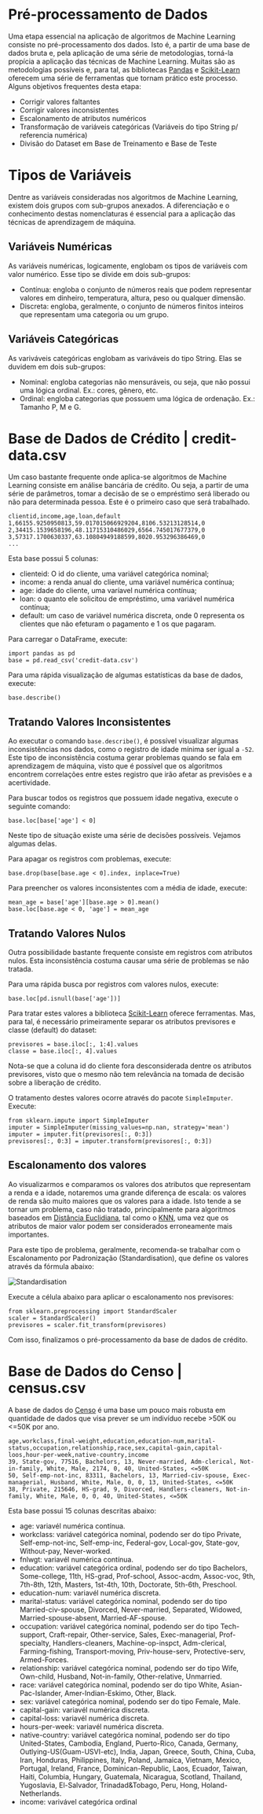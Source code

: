 # Pré-processamento de Dados
Uma etapa essencial na aplicação de algoritmos de Machine Learning consiste no pré-processamento dos dados. Isto é, a partir de uma base de dados bruta e, pela aplicação de uma série de metodologias, torná-la propícia a aplicação das técnicas de Machine Learning. Muitas são as metodologias possíveis e, para tal, as bibliotecas [Pandas](https://pandas.pydata.org/) e [Scikit-Learn](https://scikit-learn.org/stable/) oferecem uma série de ferramentas que tornam prático este processo. 
Alguns objetivos frequentes desta etapa:
- Corrigir valores faltantes
- Corrigir valores inconsistentes 
- Escalonamento de atributos numéricos
- Transformação de variáveis categóricas (Variáveis do tipo String p/ referencia numérica)
- Divisão do Dataset em Base de Treinamento e Base de Teste

# Tipos de Variáveis
Dentre as variáveis consideradas nos algoritmos de Machine Learning, existem dois grupos com sub-grupos anexados. A diferenciação e o conhecimento destas nomenclaturas é essencial para a aplicação das técnicas de aprendizagem de máquina.

## Variáveis Numéricas
As variáveis numéricas, logicamente, englobam os tipos de variáveis com valor numérico. Esse tipo se divide em dois sub-grupos:
- Contínua: engloba o conjunto de números reais que podem representar valores em dinheiro, temperatura, altura, peso ou qualquer dimensão.
- Discreta: engloba, geralmente, o conjunto de números finitos inteiros que representam uma categoria ou um grupo.

## Variáveis Categóricas
As variváveis categóricas englobam as variváveis do tipo String. Elas se duvidem em dois sub-grupos:
- Nominal: engloba categorias não mensuráveis, ou seja, que não possui uma lógica ordinal. Ex.: cores, gênero, etc.
- Ordinal: engloba categorias que possuem uma lógica de ordenação. Ex.: Tamanho P, M e G. 

# Base de Dados de Crédito | credit-data.csv
Um caso bastante frequente onde aplica-se algoritmos de Machine Learning consiste em análise bancária de crédito. Ou seja, a partir de uma série de parâmetros, tomar a decisão de se o empréstimo será liberado ou não para determinada pessoa. Este é o primeiro caso que será trabalhado.

``` 
clientid,income,age,loan,default
1,66155.9250950813,59.017015066929204,8106.53213128514,0
2,34415.1539658196,48.11715310486029,6564.745017677379,0
3,57317.1700630337,63.10804949188599,8020.953296386469,0
...
```
Esta base possui 5 colunas:

- clienteid: O id do cliente, uma variável categórica nominal;
- income: a renda anual do cliente, uma variável numérica contínua;
- age: idade do cliente, uma varíavel numérica contínua;
- loan: o quanto ele solicitou de empréstimo, uma variável numérica contínua;
- default: um caso de variável numérica discreta, onde 0 representa os clientes que não efeturam o pagamento e 1 os que pagaram.

Para carregar o DataFrame, execute:
```
import pandas as pd
base = pd.read_csv('credit-data.csv') 
```

Para uma rápida visualização de algumas estatísticas da base de dados, execute:

```
base.describe()
```

## Tratando Valores Inconsistentes
Ao executar o comando `base.describe()`, é possível visualizar algumas inconsistências nos dados, como o registro de idade mínima ser igual a `-52`. Este tipo de inconsistência costuma gerar problemas quando se fala em aprendizagem de máquina, visto que é possível que os algoritmos encontrem correlações entre estes registro que irão afetar as previsões e a acertividade.

Para buscar todos os registros que possuem idade negativa, execute o seguinte comando:
```
base.loc[base['age'] < 0]
```

Neste tipo de situação existe uma série de decisões possíveis. Vejamos algumas delas.

Para apagar os registros com problemas, execute:
```
base.drop(base[base.age < 0].index, inplace=True)
```

Para preencher os valores inconsistentes com a média de idade, execute:
```
mean_age = base['age'][base.age > 0].mean()
base.loc[base.age < 0, 'age'] = mean_age
```

## Tratando Valores Nulos
Outra possibilidade bastante frequente consiste em registros com atributos nulos. Esta inconsistência costuma causar uma série de problemas se não tratada.

Para uma rápida busca por registros com valores nulos, execute:

```
base.loc[pd.isnull(base['age'])] 
```

Para tratar estes valores a biblioteca [Scikit-Learn](https://scikit-learn.org/stable/) oferece ferramentas. Mas, para tal, é necessário primeiramente separar os atributos previsores e classe (default) do dataset:

```
previsores = base.iloc[:, 1:4].values
classe = base.iloc[:, 4].values
```
Nota-se que a coluna id do cliente fora desconsiderada dentre os atributos previsores, visto que o mesmo não tem relevância na tomada de decisão sobre a liberação de crédito.

O tratamento destes valores ocorre através do pacote `SimpleImputer`. Execute:

```
from sklearn.impute import SimpleImputer
imputer = SimpleImputer(missing_values=np.nan, strategy='mean')
imputer = imputer.fit(previsores[:, 0:3])
previsores[:, 0:3] = imputer.transform(previsores[:, 0:3])
```

## Escalonamento dos valores
Ao visualizarmos e comparamos os valores dos atributos que representam a renda e a idade, notaremos uma grande diferença de escala: os valores de renda são muito maiores que os valores para a idade. Isto tende a se tornar um problema, caso não tratado, principalmente para algoritmos baseados em [Distância Euclidiana](https://pt.wikipedia.org/wiki/Dist%C3%A2ncia_euclidiana), tal como o [KNN](https://medium.com/brasil-ai/knn-k-nearest-neighbors-1-e140c82e9c4e), uma vez que os atributos de maior valor podem ser considerados erroneamente mais importantes.

Para este tipo de problema, geralmente, recomenda-se trabalhar com o Escalonamento por Padronização (Standardisation), que define os valores através da fórmula abaixo:

![Standardisation](https://user-images.githubusercontent.com/30511610/82811473-3d91b200-9e67-11ea-808b-c47d54c1072d.png)

Execute a célula abaixo para aplicar o escalonamento nos previsores:

```
from sklearn.preprocessing import StandardScaler
scaler = StandardScaler()
previsores = scaler.fit_transform(previsores)
```

Com isso, finalizamos o pré-processamento da base de dados de crédito. 

# Base de Dados do Censo | census.csv
A base de dados do [Censo](https://archive.ics.uci.edu/ml/datasets/Adult) é uma base um pouco mais robusta em quantidade de dados que visa prever se um indivíduo recebe >50K ou <=50K por ano. 

```
age,workclass,final-weight,education,education-num,marital-status,occupation,relationship,race,sex,capital-gain,capital-loos,hour-per-week,native-country,income
39, State-gov, 77516, Bachelors, 13, Never-married, Adm-clerical, Not-in-family, White, Male, 2174, 0, 40, United-States, <=50K
50, Self-emp-not-inc, 83311, Bachelors, 13, Married-civ-spouse, Exec-managerial, Husband, White, Male, 0, 0, 13, United-States, <=50K
38, Private, 215646, HS-grad, 9, Divorced, Handlers-cleaners, Not-in-family, White, Male, 0, 0, 40, United-States, <=50K
```
Esta base possui 15 colunas descritas abaixo:

- age: variavél numérica contínua.
- workclass: variável categórica nominal, podendo ser do tipo Private, Self-emp-not-inc, Self-emp-inc, Federal-gov, Local-gov, State-gov, Without-pay, Never-worked.
- fnlwgt: variavél numérica contínua.
- education: variável categórica ordinal, podendo ser do tipo Bachelors, Some-college, 11th, HS-grad, Prof-school, Assoc-acdm, Assoc-voc, 9th, 7th-8th, 12th, Masters, 1st-4th, 10th, Doctorate, 5th-6th, Preschool.
- education-num: variavél numérica discreta.
- marital-status: variável categórica nominal, podendo ser do tipo Married-civ-spouse, Divorced, Never-married, Separated, Widowed, Married-spouse-absent, Married-AF-spouse.
- occupation: variável categórica nominal, podendo ser do tipo Tech-support, Craft-repair, Other-service, Sales, Exec-managerial, Prof-specialty, Handlers-cleaners, Machine-op-inspct, Adm-clerical, Farming-fishing, Transport-moving, Priv-house-serv, Protective-serv, Armed-Forces.
- relationship: variável categórica nominal, podendo ser do tipo Wife, Own-child, Husband, Not-in-family, Other-relative, Unmarried.
- race: variável categórica nominal, podendo ser do tipo White, Asian-Pac-Islander, Amer-Indian-Eskimo, Other, Black.
- sex: variável categórica nominal, podendo ser do tipo Female, Male.
- capital-gain: variavél numérica discreta.
- capital-loss: variavél numérica discreta.
- hours-per-week: variavél numérica discreta.
- native-country: variável categórica nominal, podendo ser do tipo United-States, Cambodia, England, Puerto-Rico, Canada, Germany, Outlying-US(Guam-USVI-etc), India, Japan, Greece, South, China, Cuba, Iran, Honduras, Philippines, Italy, Poland, Jamaica, Vietnam, Mexico, Portugal, Ireland, France, Dominican-Republic, Laos, Ecuador, Taiwan, Haiti, Columbia, Hungary, Guatemala, Nicaragua, Scotland, Thailand, Yugoslavia, El-Salvador, Trinadad&Tobago, Peru, Hong, Holand-Netherlands.
- income: varivável categórica ordinal

